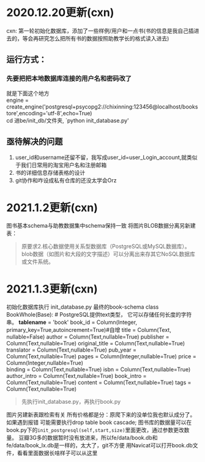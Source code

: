 # 2020.12.20更新(cxn)

cxn: 第一轮初始化数据库，添加了一些样例/用户和一点书(书的信息是我自己插进去的，等会再研究怎么把所有书的数据按照助教学长的格式读入进去) <br>

## 运行方式：
### 先要把把本地数据库连接的用户名和密码改了
就是下面这个地方<br>
engine = create_engine('postgresql+psycopg2://chixinning:123456@localhost/bookstore',encoding='utf-8',echo=True)<br>
cd 进be/init_db/文件夹, `python init_database.py'
## 亟待解决的问题
1. user_id和username还留不留，我写成user_id=user_Login_account,就类似于我们日常用的淘宝用户名和注册邮箱
2. 书的详细信息存储表格的设计
3. git协作和咋设成私有仓库的还没太学会Orz

# 2021.1.2更新(cxn)
图书基本schema与助教数据集中schema保持一致
将图片BLOB数据分离另新建表：
> 原要求2.核心数据使用关系型数据库（PostgreSQL或MySQL数据库）。 blob数据（如图片和大段的文字描述）可以分离出来存其它NoSQL数据库或文件系统。

# 2021.1.3更新(cxn)
 初始化数据库执行 init_database.py
 最终的book-schema
class BookWhole(Base):
    # PostgreSQL提供text类型， 它可以存储任何长度的字符串。
    __tablename__ = 'book'
    book_id = Column(Integer, primary_key=True,autoincrement=True)#自增
    title = Column(Text, nullable=False)
    author = Column(Text,nullable=True)
    publisher = Column(Text,nullable=True)
    original_title = Column(Text,nullable=True)
    translator = Column(Text,nullable=True)
    pub_year = Column(Text,nullable=True)
    pages = Column(Integer,nullable=True)
    price = Column(Integer,nullable=True)  
    binding = Column(Text,nullable=True)
    isbn = Column(Text,nullable=True)
    author_intro = Column(Text,nullable=True)
    book_intro = Column(Text,nullable=True)
    content = Column(Text,nullable=True)
    tags = Column(Text,nullable=True)

> 先执行init_database.py，再执行book.py    

图片另建新表跟检索有关
所有价格都是分：原爬下来的没单位我也默认成分了。
如果遇到报错 可能需要执行drop table book cascade;
图书库的数据量可以在book.py下的`init_postgresql(self,start,size)`里面更改，通过参数更改数量。
豆瓣3G多的数据暂时没有放进来，所以fe/data/book.db和fe/data/book_lx.db是一样的，太大了，git不方便
用Navicat可以打开book.db文件，看看里面数据长啥样子可以从这里
